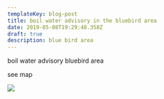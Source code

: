 ```yaml
---
templateKey: blog-post
title: boil water advisory in the bluebird area
date: 2019-05-08T19:29:48.358Z
draft: true
description: blue bird area
---
```

boil water advisory bluebird area

see map

![](/img/boil-water.jpg)
